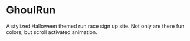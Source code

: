 # GhoulRun
 A stylized Halloween themed run race sign up site.  Not only are there fun colors, but scroll activated animation.
